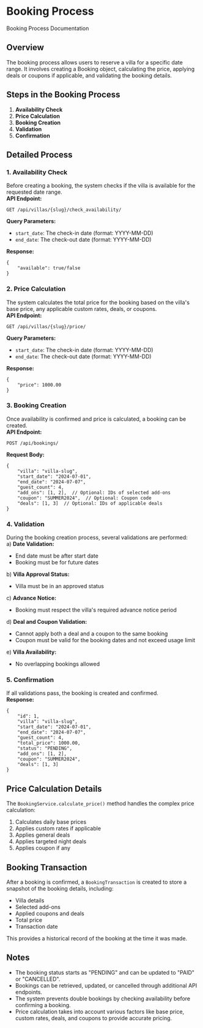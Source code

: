 # Booking Process

Booking Process Documentation

## Overview

The booking process allows users to reserve a villa for a specific date range. It involves creating a Booking object, calculating the price, applying deals or coupons if applicable, and validating the booking details.

## Steps in the Booking Process

1. **Availability Check**
2. **Price Calculation**
3. **Booking Creation**
4. **Validation**
5. **Confirmation**

## Detailed Process

### 1. Availability Check

Before creating a booking, the system checks if the villa is available for the requested date range.  
**API Endpoint:**

```
GET /api/villas/{slug}/check_availability/

```

**Query Parameters:**

- `start_date`: The check-in date (format: YYYY-MM-DD)
- `end_date`: The check-out date (format: YYYY-MM-DD)  


**Response:**

```
{
    "available": true/false
}

```

### 2. Price Calculation

The system calculates the total price for the booking based on the villa's base price, any applicable custom rates, deals, or coupons.  
**API Endpoint:**

```
GET /api/villas/{slug}/price/

```

**Query Parameters:**

- `start_date`: The check-in date (format: YYYY-MM-DD)
- `end_date`: The check-out date (format: YYYY-MM-DD)  


**Response:**

```
{
    "price": 1000.00
}

```

### 3. Booking Creation

Once availability is confirmed and price is calculated, a booking can be created.  
**API Endpoint:**

```
POST /api/bookings/

```

**Request Body:**

```
{
    "villa": "villa-slug",
    "start_date": "2024-07-01",
    "end_date": "2024-07-07",
    "guest_count": 4,
    "add_ons": [1, 2],  // Optional: IDs of selected add-ons
    "coupon": "SUMMER2024",  // Optional: Coupon code
    "deals": [1, 3]  // Optional: IDs of applicable deals
}

```

### 4. Validation

During the booking creation process, several validations are performed:  
a) **Date Validation:**

- End date must be after start date
- Booking must be for future dates  


b) **Villa Approval Status:**

- Villa must be in an approved status  


c) **Advance Notice:**

- Booking must respect the villa's required advance notice period  


d) **Deal and Coupon Validation:**

- Cannot apply both a deal and a coupon to the same booking
- Coupon must be valid for the booking dates and not exceed usage limit  


e) **Villa Availability:**

- No overlapping bookings allowed  


### 5. Confirmation

If all validations pass, the booking is created and confirmed.  
**Response:**

```
{
    "id": 1,
    "villa": "villa-slug",
    "start_date": "2024-07-01",
    "end_date": "2024-07-07",
    "guest_count": 4,
    "total_price": 1000.00,
    "status": "PENDING",
    "add_ons": [1, 2],
    "coupon": "SUMMER2024",
    "deals": [1, 3]
}

```

## Price Calculation Details

The `BookingService.calculate_price()` method handles the complex price calculation:

1. Calculates daily base prices
2. Applies custom rates if applicable
3. Applies general deals
4. Applies targeted night deals
5. Applies coupon if any

## Booking Transaction

After a booking is confirmed, a `BookingTransaction` is created to store a snapshot of the booking details, including:

- Villa details
- Selected add-ons
- Applied coupons and deals
- Total price
- Transaction date  


This provides a historical record of the booking at the time it was made.

## Notes

- The booking status starts as "PENDING" and can be updated to "PAID" or "CANCELLED".
- Bookings can be retrieved, updated, or cancelled through additional API endpoints.
- The system prevents double bookings by checking availability before confirming a booking.
- Price calculation takes into account various factors like base price, custom rates, deals, and coupons to provide accurate pricing.
